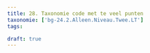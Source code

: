 ```yaml
---
title: 28. Taxonomie code met te veel punten
taxonomie: ['bg-24.2.Alleen.Niveau.Twee.LT']
tags:

draft: true 
---
```

